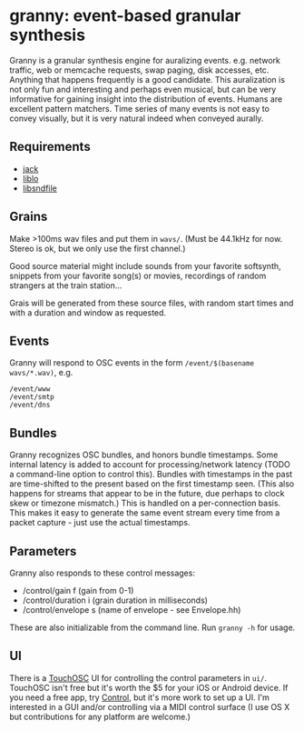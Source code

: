 # granny: event-based granular synthesis
Granny is a granular synthesis engine for auralizing events. e.g. network
traffic, web or memcache requests, swap paging, disk accesses, etc. Anything
that happens frequently is a good candidate. This auralization is not only fun
and interesting and perhaps even musical, but can be very informative for
gaining insight into the distribution of events. Humans are excellent pattern
matchers. Time series of many events is not easy to convey visually, but it is
very natural indeed when conveyed aurally.

## Requirements
- [jack](http://jackaudio.org/)
- [liblo](http://liblo.sourceforge.net/)
- [libsndfile](http://www.mega-nerd.com/libsndfile/)

## Grains
Make >100ms wav files and put them in `wavs/`.
(Must be 44.1kHz for now. Stereo is ok, but we only use the first channel.)

Good source material might include sounds from your favorite softsynth,
snippets from your favorite song(s) or movies, recordings of random strangers
at the train station...

Grais will be generated from these source files, with random start times and
with a duration and window as requested.

## Events
Granny will respond to OSC events in the form `/event/$(basename wavs/*.wav)`, e.g.

    /event/www
    /event/smtp
    /event/dns

## Bundles
Granny recognizes OSC bundles, and honors bundle timestamps. Some internal latency
is added to account for processing/network latency (TODO a command-line option
to control this). Bundles with timestamps in the past are time-shifted to the
present based on the first timestamp seen. (This also happens for streams that
appear to be in the future, due perhaps to clock skew or timezone mismatch.)
This is handled on a per-connection basis. This makes it easy to generate the
same event stream every time from a packet capture - just use the actual
timestamps.

## Parameters
Granny also responds to these control messages:

- /control/gain f (gain from 0-1)
- /control/duration i (grain duration in milliseconds)
- /control/envelope s (name of envelope - see Envelope.hh)

These are also initializable from the command line.  Run `granny -h` for usage.

## UI
There is a [TouchOSC](http://hexler.net/software/touchosc) UI for controlling
the control parameters in `ui/`. TouchOSC isn't free but it's worth the $5 for
your iOS or Android device. If you need a free app, try
[Control](http://charlie-roberts.com/Control/), but it's more work to set up a
UI. I'm interested in a GUI and/or controlling via a MIDI control surface (I
use OS X but contributions for any platform are welcome.)
